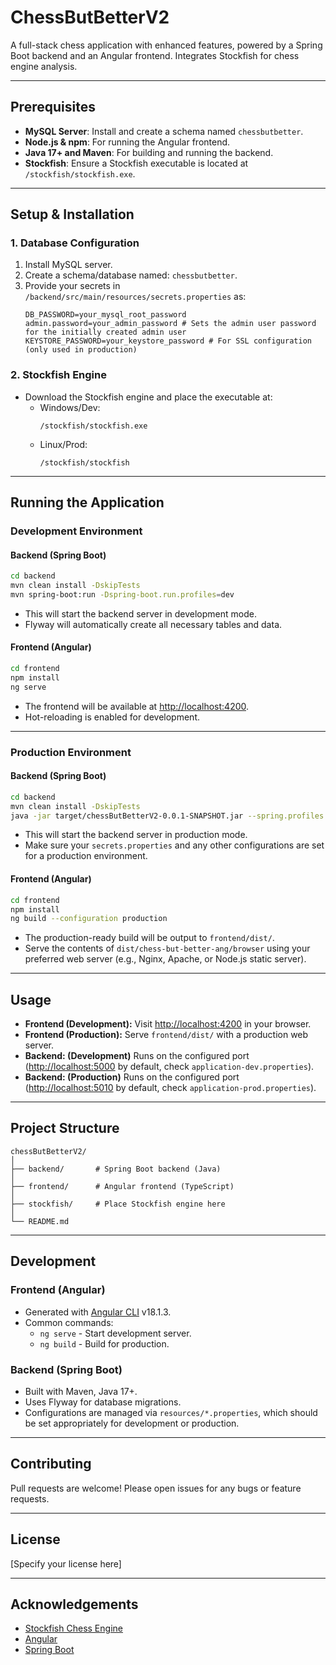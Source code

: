 # ChessButBetterV2

A full-stack chess application with enhanced features, powered by a Spring Boot backend and an Angular frontend. Integrates Stockfish for chess engine analysis.

---

## Prerequisites

- **MySQL Server**: Install and create a schema named `chessbutbetter`.
- **Node.js & npm**: For running the Angular frontend.
- **Java 17+ and Maven**: For building and running the backend.
- **Stockfish**: Ensure a Stockfish executable is located at `/stockfish/stockfish.exe`.

---

## Setup & Installation

### 1. Database Configuration

1. Install MySQL server.
2. Create a schema/database named: `chessbutbetter`.
3. Provide your secrets in `/backend/src/main/resources/secrets.properties` as:
   ```
   DB_PASSWORD=your_mysql_root_password
   admin.password=your_admin_password # Sets the admin user password for the initially created admin user
   KEYSTORE_PASSWORD=your_keystore_password # For SSL configuration (only used in production)
   ```

### 2. Stockfish Engine

- Download the Stockfish engine and place the executable at:  
    - Windows/Dev:
        ```
        /stockfish/stockfish.exe
        ```
    - Linux/Prod:
        ```
        /stockfish/stockfish
        ```

---

## Running the Application

### Development Environment

#### Backend (Spring Boot)
```bash
cd backend
mvn clean install -DskipTests
mvn spring-boot:run -Dspring-boot.run.profiles=dev
```
- This will start the backend server in development mode.
- Flyway will automatically create all necessary tables and data.

#### Frontend (Angular)
```bash
cd frontend
npm install
ng serve
```
- The frontend will be available at [http://localhost:4200](http://localhost:4200).
- Hot-reloading is enabled for development.

---

### Production Environment

#### Backend (Spring Boot)
```bash
cd backend
mvn clean install -DskipTests
java -jar target/chessButBetterV2-0.0.1-SNAPSHOT.jar --spring.profiles.active=prod
```
- This will start the backend server in production mode.
- Make sure your `secrets.properties` and any other configurations are set for a production environment.

#### Frontend (Angular)
```bash
cd frontend
npm install
ng build --configuration production
```
- The production-ready build will be output to `frontend/dist/`.
- Serve the contents of `dist/chess-but-better-ang/browser` using your preferred web server (e.g., Nginx, Apache, or Node.js static server).

---

## Usage

- **Frontend (Development):** Visit [http://localhost:4200](http://localhost:4200) in your browser.
- **Frontend (Production):** Serve `frontend/dist/` with a production web server.
- **Backend: (Development)** Runs on the configured port ([http://localhost:5000](http://localhost:5000) by default, check `application-dev.properties`).
- **Backend: (Production)** Runs on the configured port ([http://localhost:5010](http://localhost:5010) by default, check `application-prod.properties`).

---

## Project Structure

```
chessButBetterV2/
│
├── backend/       # Spring Boot backend (Java)
│
├── frontend/      # Angular frontend (TypeScript)
│
├── stockfish/     # Place Stockfish engine here
│
└── README.md
```

---

## Development

### Frontend (Angular)

- Generated with [Angular CLI](https://github.com/angular/angular-cli) v18.1.3.
- Common commands:
  - `ng serve` - Start development server.
  - `ng build` - Build for production.

### Backend (Spring Boot)

- Built with Maven, Java 17+.
- Uses Flyway for database migrations.
- Configurations are managed via `resources/*.properties`, which should be set appropriately for development or production.

---

## Contributing

Pull requests are welcome! Please open issues for any bugs or feature requests.

---

## License

[Specify your license here]

---

## Acknowledgements

- [Stockfish Chess Engine](https://stockfishchess.org/)
- [Angular](https://angular.io/)
- [Spring Boot](https://spring.io/projects/spring-boot)
